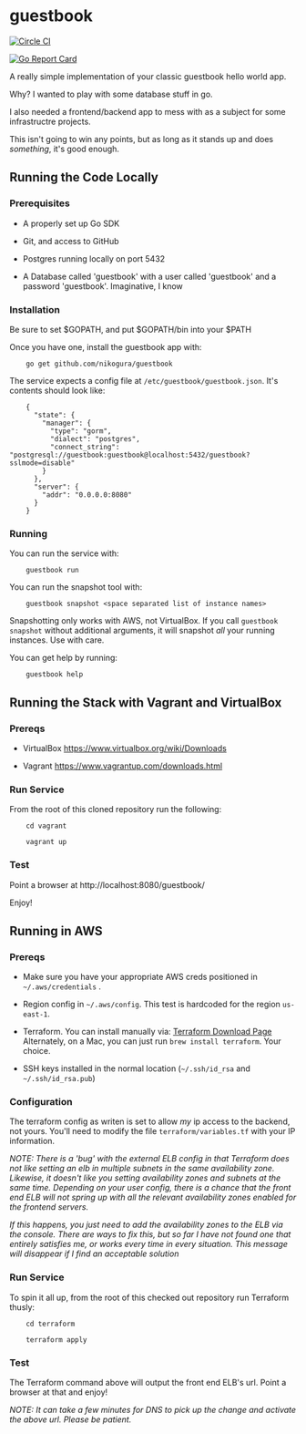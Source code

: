 # guestbook
[![Circle CI](https://circleci.com/gh/nikogura/guestbook.svg?style=shield)](https://circleci.com/gh/nikogura/guestbook)

[![Go Report Card](https://goreportcard.com/badge/github.com/nikogura/guestbook)](https://goreportcard.com/report/github.com/nikogura/guestbook)

A really simple implementation of your classic guestbook hello world app.

Why?  I wanted to play with some database stuff in go.

I also needed a frontend/backend app to mess with as a subject for some infrastructre projects.

This isn't going to win any points, but as long as it stands up and does *something*, it's good enough.

## Running the Code Locally

### Prerequisites

* A properly set up Go SDK

* Git, and access to GitHub

* Postgres running locally on port 5432

* A Database called 'guestbook' with a user called 'guestbook' and a password 'guestbook'.  Imaginative, I know


### Installation
Be sure to set $GOPATH, and put $GOPATH/bin into your $PATH

Once you have one, install the guestbook app with:

        go get github.com/nikogura/guestbook
        
        
The service expects a config file at ```/etc/guestbook/guestbook.json```.  It's contents should look like:

        {
          "state": {
            "manager": {
              "type": "gorm",
        	  "dialect": "postgres",
              "connect_string": "postgresql://guestbook:guestbook@localhost:5432/guestbook?sslmode=disable"
            }
          },
          "server": {
            "addr": "0.0.0.0:8080"
          }
        }
        
        
### Running
        
You can run the service with:

        guestbook run
        
You can run the snapshot tool with:

        guestbook snapshot <space separated list of instance names>
        
Snapshotting only works with AWS, not VirtualBox.  If you call ```guestbook snapshot``` without additional arguments, it will snapshot *all* your running instances.  Use with care.

You can get help by running:

        guestbook help


## Running the Stack with Vagrant and VirtualBox

### Prereqs
 
* VirtualBox  https://www.virtualbox.org/wiki/Downloads

* Vagrant https://www.vagrantup.com/downloads.html

### Run Service

From the root of this cloned repository run the following:

        cd vagrant
        
        vagrant up
        
### Test

Point a browser at http://localhost:8080/guestbook/

Enjoy!


## Running in AWS

### Prereqs

* Make sure you have your appropriate AWS creds positioned in ```~/.aws/credentials``` .

* Region config in ```~/.aws/config```.  This test is hardcoded for the region ```us-east-1```.

* Terraform.  You can install manually via: [Terraform Download Page](https://www.terraform.io/downloads.html)  Alternately, on a Mac, you can just run ```brew install terraform```.  Your choice.

* SSH keys installed in the normal location (```~/.ssh/id_rsa``` and ```~/.ssh/id_rsa.pub```)

### Configuration

The terraform config as writen is set to allow *my* ip access to the backend, not yours.  You'll need to modify the file ```terraform/variables.tf``` with your IP information.

*NOTE: There is a 'bug' with the external ELB config in that Terraform does not like setting an elb in multiple subnets in the same availability zone.  Likewise, it doesn't like you setting availability zones and subnets at the same time.  Depending on your user config, there is a chance that the front end ELB will not spring up with all the relevant availability zones enabled for the frontend servers.*

*If this happens, you just need to add the availability zones to the ELB via the console.  There are ways to fix this, but so far I have not found one that entirely satisfies me, or works every time in every situation.  This message will disappear if I find an acceptable solution*

### Run Service

To spin it all up, from the root of this checked out repository run Terraform thusly:

        cd terraform
        
        terraform apply
    
### Test

The Terraform command above will output the front end ELB's url.  Point a browser at that and enjoy!

*NOTE: It can take a few minutes for DNS to pick up the change and activate the above url.  Please be patient.*



